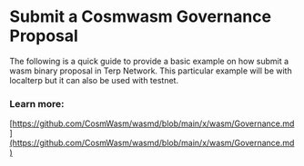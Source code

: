 # Submit a Cosmwasm Governance Proposal

The following is a quick guide to provide a basic example on how submit a wasm binary proposal in Terp Network. This particular example will be with localterp but it can also be used with testnet.


### Learn more:
[https://github.com/CosmWasm/wasmd/blob/main/x/wasm/Governance.md](https://github.com/CosmWasm/wasmd/blob/main/x/wasm/Governance.md)
